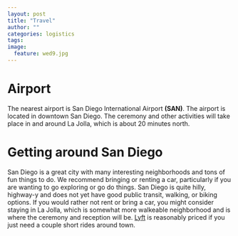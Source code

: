 ```yaml
---
layout: post
title: "Travel"
author: ""
categories: logistics
tags:
image:
  feature: wed9.jpg
---
```


# Airport

The nearest airport is San Diego International Airport **(SAN)**. The airport is located in downtown San Diego. The ceremony and other activities will take place in and around La Jolla, which is about 20 minutes north.

# Getting around San Diego

San Diego is a great city with many interesting neighborhoods and tons of fun things to do. We recommend bringing or renting a car, particularly if you are wanting to go exploring or go do things. San Diego is quite hilly, highway-y and does not yet have good public transit, walking, or biking options. If you would rather not rent or bring a car, you might consider staying in La Jolla, which is somewhat more walkeable neighborhood and is where the ceremony and reception will be. [Lyft](https://www.lyft.com/invite/ISABELA13526) is reasonably priced if you just need a couple short rides around town.
